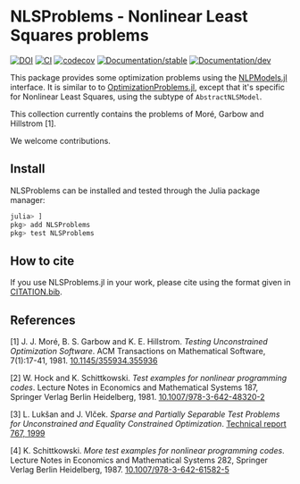 # NLSProblems - Nonlinear Least Squares problems

[![DOI](https://zenodo.org/badge/DOI/10.5281/zenodo.4605405.svg)](https://doi.org/10.5281/zenodo.4605405)
[![CI](https://github.com/JuliaSmoothOptimizers/NLSProblems.jl/workflows/CI/badge.svg?branch=main)](https://github.com/JuliaSmoothOptimizers/NLSProblems.jl/actions)
[![codecov](https://codecov.io/gh/JuliaSmoothOptimizers/NLSProblems.jl/branch/main/graph/badge.svg)](https://codecov.io/gh/JuliaSmoothOptimizers/NLSProblems.jl)
[![Documentation/stable](https://img.shields.io/badge/docs-stable-blue.svg)](https://JuliaSmoothOptimizers.github.io/NLSProblems.jl/stable)
[![Documentation/dev](https://img.shields.io/badge/docs-latest-blue.svg)](https://JuliaSmoothOptimizers.github.io/NLSProblems.jl/latest)

This package provides some optimization problems using the
[NLPModels.jl](https://github.com/JuliaSmoothOptimizers/NLPModels.jl)
interface. It is similar to to
[OptimizationProblems.jl](https://github.com/JuliaSmoothOptimizers/OptimizationProblems.jl),
except that it's specific for Nonlinear Least Squares, using the subtype
of `AbstractNLSModel`.

This collection currently contains the problems of Moré, Garbow and
Hillstrom [1].

We welcome contributions.

## Install

NLSProblems can be installed and tested through the Julia package manager:

```julia
julia> ]
pkg> add NLSProblems
pkg> test NLSProblems
```

## How to cite

If you use NLSProblems.jl in your work, please cite using the format given in [CITATION.bib](CITATION.bib).

## References

[1] J. J. Moré, B. S. Garbow and K. E. Hillstrom.
*Testing Unconstrained Optimization Software*.
ACM Transactions on Mathematical Software, 7(1):17-41, 1981.
[10.1145/355934.355936](https://doi.org/10.1145/355934.355936)

[2] W. Hock and K. Schittkowski.
*Test examples for nonlinear programming codes*.
Lecture Notes in Economics and Mathematical Systems 187,
Springer Verlag Berlin Heidelberg, 1981.
[10.1007/978-3-642-48320-2](https://doi.org/10.1007/978-3-642-48320-2)

[3] L. Lukšan and J. Vlček.
*Sparse and Partially Separable Test Problems for Unconstrained and
Equality Constrained Optimization*.
[Technical report 767, 1999](http://hdl.handle.net/11104/0123965)

[4] K. Schittkowski.
*More test examples for nonlinear programming codes*.
Lecture Notes in Economics and Mathematical Systems 282,
Springer Verlag Berlin Heidelberg, 1987.
[10.1007/978-3-642-61582-5](https://doi.org/10.1007/978-3-642-61582-5)
